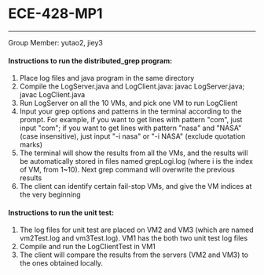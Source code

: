 # ECE-428-MP1

------

Group Member: yutao2, jiey3

#### Instructions to run the distributed_grep program:

1. Place log files and java program in the same directory
2. Compile the LogServer.java and LogClient.java: javac LogServer.java; javac LogClient.java
3. Run LogServer on all the 10 VMs, and pick one VM to run LogClient
4. Input your grep options and patterns in the terminal according to the prompt. For example, if you want to get lines with pattern "com", just input "com"; if you want to get lines with pattern "nasa"  and "NASA" (case insensitive), just input "-i nasa" or "-i NASA" (exclude quotation marks)
5. The terminal will show the results from all the VMs, and the results will be automatically stored in files named grepLogi.log (where i is the index of VM, from 1~10). Next grep command will overwrite the previous results
6. The client  can identify certain fail-stop VMs, and give the VM indices at the very beginning

#### Instructions to run the unit test:

1. The log files for unit test are placed on VM2 and VM3 (which are named vm2Test.log and vm3Test.log). VM1 has the both two unit test log files
2. Compile and run the LogClientTest in VM1
3. The client will compare the results from the servers  (VM2 and VM3) to the ones obtained locally.


